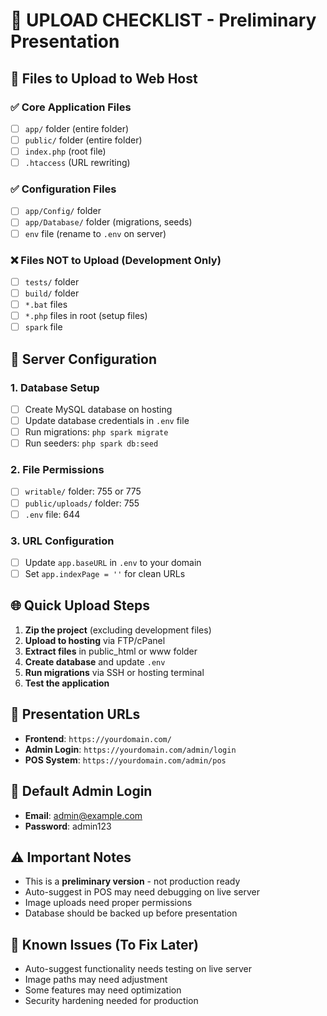 # 🚀 UPLOAD CHECKLIST - Preliminary Presentation

## 📁 Files to Upload to Web Host

### ✅ Core Application Files
- [ ] `app/` folder (entire folder)
- [ ] `public/` folder (entire folder)
- [ ] `index.php` (root file)
- [ ] `.htaccess` (URL rewriting)

### ✅ Configuration Files
- [ ] `app/Config/` folder
- [ ] `app/Database/` folder (migrations, seeds)
- [ ] `env` file (rename to `.env` on server)

### ❌ Files NOT to Upload (Development Only)
- [ ] `tests/` folder
- [ ] `build/` folder
- [ ] `*.bat` files
- [ ] `*.php` files in root (setup files)
- [ ] `spark` file

## 🔧 Server Configuration

### 1. Database Setup
- [ ] Create MySQL database on hosting
- [ ] Update database credentials in `.env` file
- [ ] Run migrations: `php spark migrate`
- [ ] Run seeders: `php spark db:seed`

### 2. File Permissions
- [ ] `writable/` folder: 755 or 775
- [ ] `public/uploads/` folder: 755
- [ ] `.env` file: 644

### 3. URL Configuration
- [ ] Update `app.baseURL` in `.env` to your domain
- [ ] Set `app.indexPage = ''` for clean URLs

## 🌐 Quick Upload Steps

1. **Zip the project** (excluding development files)
2. **Upload to hosting** via FTP/cPanel
3. **Extract files** in public_html or www folder
4. **Create database** and update `.env`
5. **Run migrations** via SSH or hosting terminal
6. **Test the application**

## 🎯 Presentation URLs

- **Frontend**: `https://yourdomain.com/`
- **Admin Login**: `https://yourdomain.com/admin/login`
- **POS System**: `https://yourdomain.com/admin/pos`

## 🔑 Default Admin Login
- **Email**: admin@example.com
- **Password**: admin123

## ⚠️ Important Notes

- This is a **preliminary version** - not production ready
- Auto-suggest in POS may need debugging on live server
- Image uploads need proper permissions
- Database should be backed up before presentation

## 🐛 Known Issues (To Fix Later)
- Auto-suggest functionality needs testing on live server
- Image paths may need adjustment
- Some features may need optimization
- Security hardening needed for production


